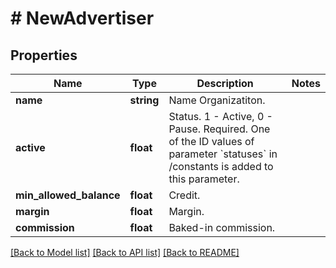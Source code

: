 # # NewAdvertiser

## Properties

Name | Type | Description | Notes
------------ | ------------- | ------------- | -------------
**name** | **string** | Name Organizatiton. | 
**active** | **float** | Status. 1 - Active, 0 - Pause. Required. One of the ID values of parameter &#x60;statuses&#x60; in /constants is added to this parameter. | 
**min_allowed_balance** | **float** | Credit. | 
**margin** | **float** | Margin. | 
**commission** | **float** | Baked-in commission. | 

[[Back to Model list]](../../README.md#documentation-for-models) [[Back to API list]](../../README.md#documentation-for-api-endpoints) [[Back to README]](../../README.md)


